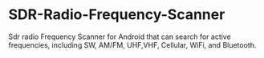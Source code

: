 # SDR-Radio-Frequency-Scanner
Sdr radio Frequency Scanner for Android  that can search for active frequencies, including SW, AM/FM, UHF,VHF, Cellular, WiFi, and Bluetooth. 
